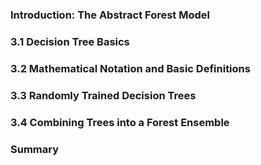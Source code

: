 ### Introduction: The Abstract Forest Model

### 3.1 Decision Tree Basics

### 3.2 Mathematical Notation and Basic Definitions

### 3.3 Randomly Trained Decision Trees

### 3.4 Combining Trees into a Forest Ensemble

### Summary
